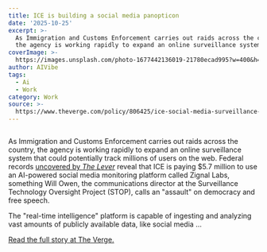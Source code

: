 ```yaml
---
title: ICE is building a social media panopticon
date: '2025-10-25'
excerpt: >-
  As Immigration and Customs Enforcement carries out raids across the country,
  the agency is working rapidly to expand an online surveillance system tha...
coverImage: >-
  https://images.unsplash.com/photo-1677442136019-21780ecad995?w=400&h=200&fit=crop&auto=format
author: AIVibe
tags:
  - Ai
  - Work
category: Work
source: >-
  https://www.theverge.com/policy/806425/ice-social-media-surveillance-free-speech-assault
---
```


											

						
<figure>

<img alt="" data-caption="" data-portal-copyright="Image: Cath Virginia / The Verge | Photos from Getty Images" data-has-syndication-rights="1" src="https://platform.theverge.com/wp-content/uploads/sites/2/2025/10/STK471_Government_Surveillance_CVirginia_B-1.jpg?quality=90&#038;strip=all&#038;crop=0,0,100,100" />
	<figcaption>
		</figcaption>
</figure>
<p class="has-text-align-none">As Immigration and Customs Enforcement carries out raids across the country, the agency is working rapidly to expand an online surveillance system that could potentially track millions of users on the web. Federal records <a href="https://www.levernews.com/ice-just-bought-a-social-media-surveillance-botice-just-bought-a-social-media-surveillance-bot/?utm_source=newsletter-email&amp;utm_medium=link&amp;utm_campaign=newsletter-article-read-more">uncovered by <em>The Lever</em></a> reveal that ICE is paying $5.7 million to use an AI-powered social media monitoring platform called Zignal Labs, something Will Owen, the communications director at the Surveillance Technology Oversight Project (STOP), calls an "assault" on democracy and free speech. </p>
<p class="has-text-align-none">The "real-time intelligence" platform is capable of ingesting and analyzing vast amounts of publicly available data, like social media …</p>
<p><a href="https://www.theverge.com/policy/806425/ice-social-media-surveillance-free-speech-assault">Read the full story at The Verge.</a></p>
						
									

